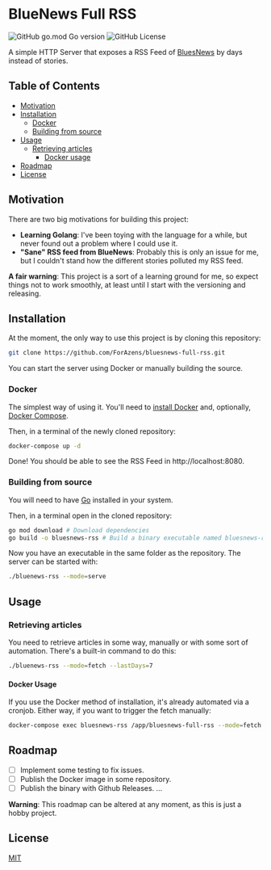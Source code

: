 # BlueNews Full RSS
![GitHub go.mod Go version](https://img.shields.io/github/go-mod/go-version/ForAzens/bluesnews-full-rss)
![GitHub License](https://img.shields.io/github/license/ForAzens/bluesnews-full-rss)

A simple HTTP Server that exposes a RSS Feed of [BluesNews](https://www.bluesnews.com "BluesNews") by days instead of stories.

## Table of Contents
- [Motivation](#motivation)
- [Installation](#Installation)
	- [Docker](#Docker)
	- [Building from source](#building-from-source)
- [Usage](#Usage)
	- [Retrieving articles](#retrieving-articles)
		- [Docker usage](#docker-usage)
- [Roadmap](#roadmap)
- [License](#license)

## Motivation
There are two big motivations for building this project:
- **Learning Golang**: I've been toying with the language for a while, but never found out a problem where I could use it.
- **"Sane" RSS feed from BlueNews**: Probably this is only an issue for me, but I couldn't stand how the different stories polluted my RSS feed.

**A fair warning**: This project is a sort of a learning ground for me, so expect things not to work smoothly, at least until I start with the versioning and releasing.

## Installation
At the moment, the only way to use this project is by cloning this repository:
```bash
git clone https://github.com/ForAzens/bluesnews-full-rss.git
```
You can start the server using Docker or manually building the source.

### Docker
The simplest way of using it. You'll need to [install Docker](https://docs.docker.com/engine/install/) and, optionally, [Docker Compose](https://docs.docker.com/compose/install/).

Then, in a terminal of the newly cloned repository:
```bash
docker-compose up -d
```
Done! You should be able to see the RSS Feed in http://localhost:8080.

### Building from source
You will need to have [Go](https://go.dev) installed in your system.

Then, in a terminal open in the cloned repository:
```bash
go mod download # Download dependencies
go build -o bluesnews-rss # Build a binary executable named bluesnews-rss
```

Now you have an executable in the same folder as the repository. The server can be started with:
```bash
./bluenews-rss --mode=serve
```

## Usage
### Retrieving articles
You need to retrieve articles in some way, manually or with some sort of automation. There's a built-in command to do this:
```bash
./bluenews-rss --mode=fetch --lastDays=7
```
#### Docker Usage
If you use the Docker method of installation, it's already automated via a cronjob.
Either way, if you want to trigger the fetch manually:
```bash
docker-compose exec bluesnews-rss /app/bluesnews-full-rss --mode=fetch --lastDays=7
```

## Roadmap
- [ ] Implement some testing to fix issues.
- [ ] Publish the Docker image in some repository.
- [ ] Publish the binary with Github Releases.
...

**Warning**: This roadmap can be altered at any moment, as this is just a hobby project.

## License
[MIT](https://github.com/ForAzens/bluesnews-full-rss/blob/main/LICENSE.md)
